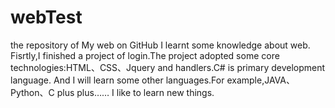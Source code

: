 # webTest
the repository  of My web  on GitHub
I  learnt some knowledge about web.
Fisrtly,I finished a project of login.The project adopted some core technologies:HTML、CSS、Jquery and handlers.C# is primary development language.
And  I will learn some other languages.For example,JAVA、Python、C plus plus……
I like to learn new things.
